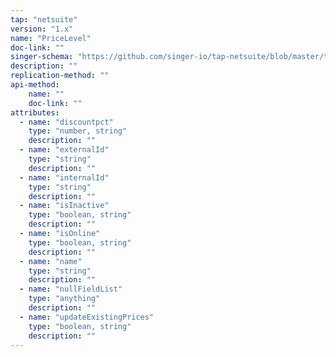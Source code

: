 ```yaml
---
tap: "netsuite"
version: "1.x"
name: "PriceLevel"
doc-link: ""
singer-schema: "https://github.com/singer-io/tap-netsuite/blob/master/tap_netsuite/schemas/PriceLevel.json"
description: ""
replication-method: ""
api-method:
    name: ""
    doc-link: ""
attributes:
  - name: "discountpct"
    type: "number, string"
    description: ""
  - name: "externalId"
    type: "string"
    description: ""
  - name: "internalId"
    type: "string"
    description: ""
  - name: "isInactive"
    type: "boolean, string"
    description: ""
  - name: "isOnline"
    type: "boolean, string"
    description: ""
  - name: "name"
    type: "string"
    description: ""
  - name: "nullFieldList"
    type: "anything"
    description: ""
  - name: "updateExistingPrices"
    type: "boolean, string"
    description: ""
---
```

